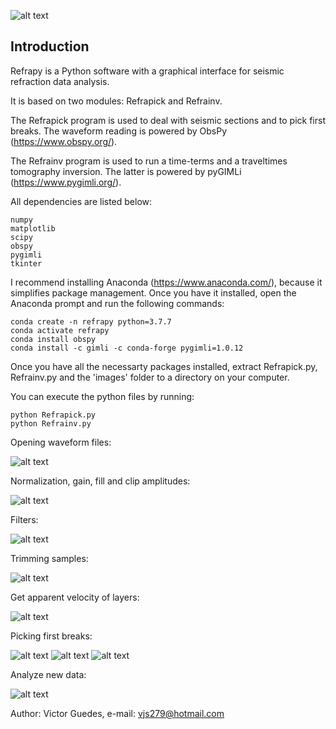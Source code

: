 ![alt text](https://github.com/viictorjs/Refrapy/blob/master/refrapy_logo.png)

## Introduction

Refrapy is a Python software with a graphical interface for seismic refraction data analysis. 

It is based on two modules: Refrapick and Refrainv.

The Refrapick program is used to deal with seismic sections and to pick first breaks. The waveform reading is powered by ObsPy (https://www.obspy.org/).

The Refrainv program is used to run a time-terms and a traveltimes tomography inversion. The latter is powered by pyGIMLi (https://www.pygimli.org/).

All dependencies are listed below:
   ```
   numpy
   matplotlib
   scipy
   obspy
   pygimli
   tkinter
   ```

I recommend installing Anaconda (https://www.anaconda.com/), because it simplifies package management.
Once you have it installed, open the Anaconda prompt and run the following commands:

   ```
   conda create -n refrapy python=3.7.7
   conda activate refrapy
   conda install obspy
   conda install -c gimli -c conda-forge pygimli=1.0.12
   ```
    
Once you have all the necessarty packages installed, extract Refrapick.py, Refrainv.py and the 'images' folder to a directory on your computer. 

You can execute the python files by running:

   ```
   python Refrapick.py
   python Refrainv.py
   ```
   
Opening waveform files:

![alt text](https://github.com/viictorjs/Refrapy/blob/master/gifs/open_waveform.gif)

Normalization, gain, fill and clip amplitudes:

![alt text](https://github.com/viictorjs/Refrapy/blob/master/gifs/norm_gain_fill.gif)

Filters:

![alt text](https://github.com/viictorjs/Refrapy/blob/master/gifs/filters.gif)

Trimming samples:

![alt text](https://github.com/viictorjs/Refrapy/blob/master/gifs/trim_samples.gif)

Get apparent velocity of layers:

![alt text](https://github.com/viictorjs/Refrapy/blob/master/gifs/apparent_velocity.gif)

Picking first breaks:

![alt text](https://github.com/viictorjs/Refrapy/blob/master/gifs/pick.gif)
![alt text](https://github.com/viictorjs/Refrapy/blob/master/gifs/pick2.gif)
![alt text](https://github.com/viictorjs/Refrapy/blob/master/gifs/pick3.gif)


Analyze new data:

![alt text](https://github.com/viictorjs/Refrapy/blob/master/gifs/reset.gif)

Author: Victor Guedes, e-mail: vjs279@hotmail.com
